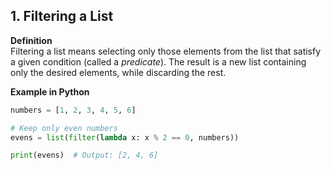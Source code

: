 ## 1. Filtering a List

**Definition**  
Filtering a list means selecting only those elements from the list that satisfy a given condition (called a *predicate*). The result is a new list containing only the desired elements, while discarding the rest.

**Example in Python**  
```python
numbers = [1, 2, 3, 4, 5, 6]

# Keep only even numbers
evens = list(filter(lambda x: x % 2 == 0, numbers))

print(evens)  # Output: [2, 4, 6]

